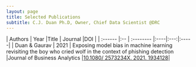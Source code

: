 ```yaml
---
layout: page
title: Selected Publications
subtitle: C.J. Duan Ph.D, Owner, Chief Data Scientist @DRC
---
```


| Authors | Year |Title | Journal |DOI |
| :------ |:-- | :-------- |:----|:---:|:-----|
| Duan & Gaurav | 2021 | Exposing model bias in machine learning revisiting the boy who cried wolf in the context of phishing detection |Journal of Business Analytics |[10.1080/ 2573234X. 2021. 1934128](https://doi.org/10.1080/2573234X.2021.1934128)|
